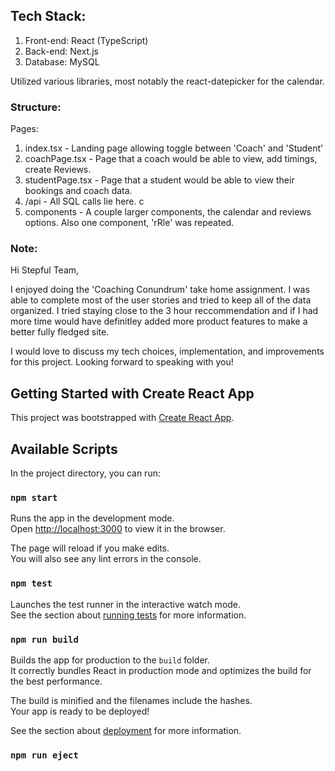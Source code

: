 ## Tech Stack: 

1. Front-end: React (TypeScript)
2. Back-end: Next.js
3. Database: MySQL 

Utilized various libraries, most notably the react-datepicker for the calendar.


### Structure:

Pages:
1. index.tsx - Landing page allowing toggle between 'Coach' and 'Student'
2. coachPage.tsx - Page that a coach would be able to view, add timings, create Reviews. 
3. studentPage.tsx - Page that a student would be able to view their bookings and coach data.
4. /api - All SQL calls lie here. c
5. components -  A couple larger components, the calendar and reviews options. Also one component, 'rRle' was repeated. 
 
### Note:

Hi Stepful Team, 

I enjoyed doing the 'Coaching Conundrum' take home assignment. I was able to complete most of the user stories
and tried to keep all of the data organized. I tried staying close to the 3 hour reccommendation and if I had more time
would have definitley added more product features to make a better fully fledged site. 

I would love to discuss my tech choices, implementation, and improvements for this project. Looking forward to speaking with you!


## Getting Started with Create React App

This project was bootstrapped with [Create React App](https://github.com/facebook/create-react-app).

## Available Scripts

In the project directory, you can run:

### `npm start`

Runs the app in the development mode.\
Open [http://localhost:3000](http://localhost:3000) to view it in the browser.

The page will reload if you make edits.\
You will also see any lint errors in the console.

### `npm test`

Launches the test runner in the interactive watch mode.\
See the section about [running tests](https://facebook.github.io/create-react-app/docs/running-tests) for more information.

### `npm run build`

Builds the app for production to the `build` folder.\
It correctly bundles React in production mode and optimizes the build for the best performance.

The build is minified and the filenames include the hashes.\
Your app is ready to be deployed!

See the section about [deployment](https://facebook.github.io/create-react-app/docs/deployment) for more information.

### `npm run eject`

